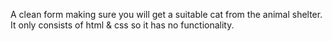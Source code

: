 A clean form making sure you will get a suitable cat from the animal shelter.
It only consists of html & css so it has no functionality.
